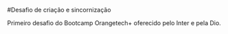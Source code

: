 #Desafio de criação e sincornização

Primeiro desafio do Bootcamp Orangetech+ oferecido pelo Inter e pela Dio.